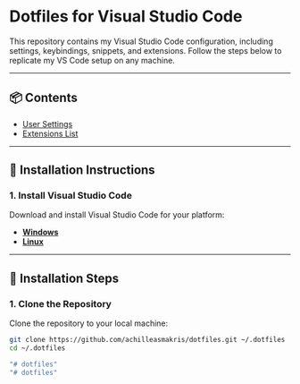 # Dotfiles for Visual Studio Code

This repository contains my Visual Studio Code configuration, including settings, keybindings, snippets, and extensions. Follow the steps below to replicate my VS Code setup on any machine.

---

## 📦 Contents

- [User Settings](vscode/settings.json)
- [Extensions List](vscode/extensions.txt)

---

## 🚀 Installation Instructions

### 1. Install Visual Studio Code

Download and install Visual Studio Code for your platform:

- **[Windows](https://code.visualstudio.com/Download)**
- **[Linux](https://code.visualstudio.com/Download)**

---

## 🚀 Installation Steps

### 1. Clone the Repository

Clone the repository to your local machine:

```bash
git clone https://github.com/achilleasmakris/dotfiles.git ~/.dotfiles
cd ~/.dotfiles

"# dotfiles" 
"# dotfiles" 
